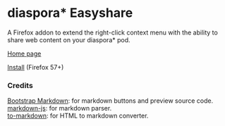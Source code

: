 diaspora* Easyshare
===================

A Firefox addon to extend the right-click context menu with the ability to share web content on your diaspora* pod.

[Home page](https://arlogn.github.io/easyshare/)

[Install](https://addons.mozilla.org/firefox/addon/diaspora-easyshare/) (Firefox 57+)

### Credits

[Bootstrap Markdown](https://github.com/toopay/bootstrap-markdown): for markdown buttons and preview source code.\
[markdown-js](https://github.com/evilstreak/markdown-js): for markdown parser.\
[to-markdown](https://github.com/domchristie/turndown): for HTML to markdown converter.
